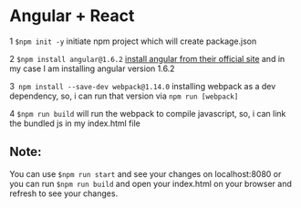# Angular + React 

1 `$npm init -y` initiate npm project which will create package.json


2 `$npm install angular@1.6.2`  [install angular from their official site]( https://angularjs.org/ ) and in my case I am installing angular version 1.6.2



3` npm install --save-dev webpack@1.14.0`  installing webpack as a dev dependency, so, i can run that version via `npm run [webpack]`

4 `$npm run build` will run the webpack to compile javascript, so, i can link the bundled js in my index.html file

## Note:

You can use `$npm run start` and see your changes on localhost:8080 or you can run `$npm run build` and open your index.html on your browser and refresh to see your changes.
